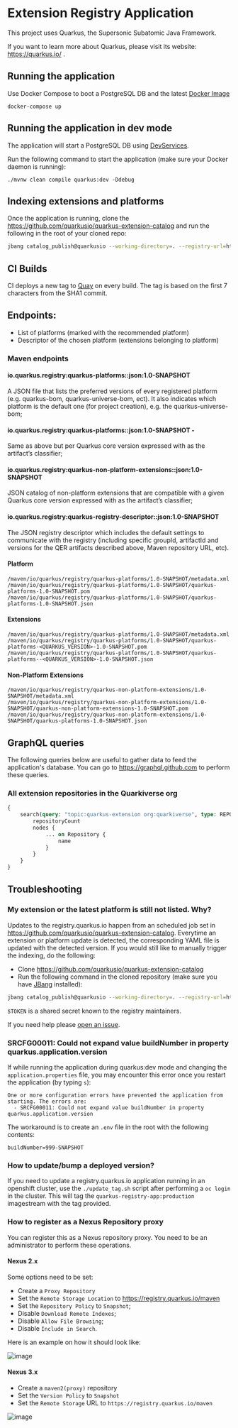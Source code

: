 # Extension Registry Application

This project uses Quarkus, the Supersonic Subatomic Java Framework.

If you want to learn more about Quarkus, please visit its website: https://quarkus.io/ .

## Running the application

Use Docker Compose to boot a PostgreSQL DB and the latest [Docker Image](https://quay.io/repository/quarkus/registry-app?tab=tags)

```shell
docker-compose up
```

## Running the application in dev mode

The application will start a PostgreSQL DB using [DevServices](https://quarkus.io/guides/datasource#dev-services-configuration-free-databases). 

Run the following command to start the application (make sure your Docker daemon is running):

```shell script
./mvnw clean compile quarkus:dev -Ddebug
```

## Indexing extensions and platforms

Once the application is running, clone the https://github.com/quarkusio/quarkus-extension-catalog and run the following in the root of your cloned repo: 

```bash          
jbang catalog_publish@quarkusio --working-directory=. --registry-url=http://localhost:8080 --token=test --all
```

## CI Builds

CI deploys a new tag to [Quay](https://quay.io/repository/quarkus/registry-app?tab=tags) on every build. The tag is based on the first 7 characters from the SHA1 commit.

## Endpoints: 
- List of platforms (marked with the recommended platform)
- Descriptor of the chosen platform (extensions belonging to platform)

### Maven endpoints  

#### **io.quarkus.registry:quarkus-platforms::json:1.0-SNAPSHOT** 
A JSON file that lists the preferred versions of every registered platform (e.g. quarkus-bom, quarkus-universe-bom, ect). It also indicates which platform is the default one (for project creation), e.g. the quarkus-universe-bom;

#### io.quarkus.registry:quarkus-platforms:<QUARKUS-VERSION>:json:1.0-SNAPSHOT - 

Same as above but per Quarkus core version expressed with <QUARKUS-VERSION> as the artifact’s classifier;

#### io.quarkus.registry:quarkus-non-platform-extensions:<QUARKUS-VERSION>:json:1.0-SNAPSHOT 

JSON catalog of non-platform extensions that are compatible with a given Quarkus core version expressed with <QUARKUS-VERSION> as the artifact’s classifier;

#### io.quarkus.registry:quarkus-registry-descriptor::json:1.0-SNAPSHOT 

The JSON registry descriptor which includes the default settings to communicate with the registry (including specific groupId, artifactId and versions for the QER artifacts described above, Maven repository URL, etc).

#### Platform

    /maven/io/quarkus/registry/quarkus-platforms/1.0-SNAPSHOT/metadata.xml
    /maven/io/quarkus/registry/quarkus-platforms/1.0-SNAPSHOT/quarkus-platforms-1.0-SNAPSHOT.pom
    /maven/io/quarkus/registry/quarkus-platforms/1.0-SNAPSHOT/quarkus-platforms-1.0-SNAPSHOT.json

#### Extensions

    /maven/io/quarkus/registry/quarkus-platforms/1.0-SNAPSHOT/metadata.xml
    /maven/io/quarkus/registry/quarkus-platforms/1.0-SNAPSHOT/quarkus-platforms-<QUARKUS_VERSION>-1.0-SNAPSHOT.pom
    /maven/io/quarkus/registry/quarkus-platforms/1.0-SNAPSHOT/quarkus-platforms--<QUARKUS_VERSION>-1.0-SNAPSHOT.json

#### Non-Platform Extensions

    /maven/io/quarkus/registry/quarkus-non-platform-extensions/1.0-SNAPSHOT/metadata.xml
    /maven/io/quarkus/registry/quarkus-non-platform-extensions/1.0-SNAPSHOT/quarkus-non-platform-extensions-1.0-SNAPSHOT.pom
    /maven/io/quarkus/registry/quarkus-non-platform-extensions/1.0-SNAPSHOT/quarkus-platforms-1.0-SNAPSHOT.json

## GraphQL queries

The following queries below are useful to gather data to feed the application's database. 
You can go to https://graphql.github.com to perform these queries.

### All extension repositories in the Quarkiverse org

```graphql
{
    search(query: "topic:quarkus-extension org:quarkiverse", type: REPOSITORY, first: 100) {
		repositoryCount
        nodes {
            ... on Repository {
                name
            }
        }
    }
}
```

## Troubleshooting

### My extension or the latest platform is still not listed. Why?
Updates to the registry.quarkus.io happen from an scheduled job set in https://github.com/quarkusio/quarkus-extension-catalog.
Everytime an extension or platform update is detected, the corresponding YAML file is updated with the detected version. 
If you would still like to manually trigger the indexing, do the following:

- Clone https://github.com/quarkusio/quarkus-extension-catalog
- Run the following command in the cloned repository (make sure you have [JBang](https://www.jbang.dev/documentation/guide/latest/installation.html) installed): 
```bash
jbang catalog_publish@quarkusio --working-directory=. --registry-url=https://registry.quarkus.io --token=$TOKEN --all` 
```

`$TOKEN` is a shared secret known to the registry maintainers.

If you need help please [open an issue](https://github.com/quarkusio/registry.quarkus.io/issues).

### SRCFG00011: Could not expand value buildNumber in property quarkus.application.version

If while running the application during quarkus:dev mode and changing the `application.properties` file, you may encounter this error once you restart the application (by typing `s`): 

```
One or more configuration errors have prevented the application from starting. The errors are:
  - SRCFG00011: Could not expand value buildNumber in property quarkus.application.version
```

The workaround is to create an `.env` file in the root with the following contents: 

```properties
buildNumber=999-SNAPSHOT
```

### How to update/bump a deployed version? 

If you need to update a registry.quarkus.io application running in an openshift cluster, 
use the `./update_tag.sh` script after performing a `oc login` in the cluster. This will tag the `quarkus-registry-app:production` imagestream with the tag provided. 

### How to register as a Nexus Repository proxy

You can register this as a Nexus repository proxy. You need to be an administrator to perform these operations.

#### Nexus 2.x
Some options need to be set:

- Create a `Proxy Repository`
- Set the `Remote Storage Location` to https://registry.quarkus.io/maven
- Set the `Repository Policy` to `Snapshot`;
- Disable `Download Remote Indexes`;
- Disable `Allow File Browsing`;
- Disable `Include in Search`.

Here is an example on how it should look like: 

![image](https://github.com/quarkusio/quarkus/blob/main/docs/src/main/asciidoc/images/registry-nexus-repository.png)


#### Nexus 3.x

- Create a `maven2(proxy)` repository
- Set the `Version Policy` to `Snapshot`
- Set the `Remote Storage` URL to `https://registry.quarkus.io/maven`

![image](https://github.com/quarkusio/quarkus/blob/main/docs/src/main/asciidoc/images/registry-nexus3-repository.png)
